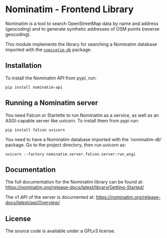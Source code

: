 # Nominatim - Frontend Library

Nominatim is a tool to search OpenStreetMap data
by name and address (geocoding) and to generate synthetic addresses of
OSM points (reverse geocoding).

This module implements the library for searching a Nominatim database
imported with the [`nominatim-db`](https://pypi.org/project/nominatim-db/) package.

## Installation

To install the Nominatim API from pypi, run:

    pip install nominatim-api

## Running a Nominatim server

You need Falcon or Starlette to run Nominatim as a service, as well as
an ASGI-capable server like uvicorn. To install them from pypi run:

    pip install falcon uvicorn

You need to have a Nominatim database imported with the 'nominatim-db'
package. Go to the project directory, then run uvicorn as:

    uvicorn --factory nominatim.server.falcon.server:run_wsgi

## Documentation

The full documentation for the Nominatim library can be found at:
https://nominatim.org/release-docs/latest/library/Getting-Started/

The v1 API of the server is documented at:
https://nominatim.org/release-docs/latest/api/Overview/

## License

The source code is available under a GPLv3 license.
